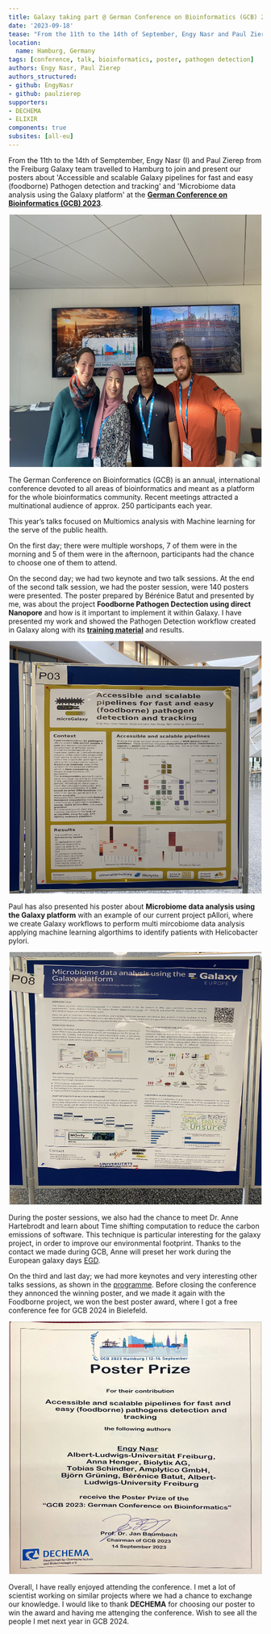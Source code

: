 ```yaml
---
title: Galaxy taking part @ German Conference on Bioinformatics (GCB) 2023
date: '2023-09-18'
tease: "From the 11th to the 14th of September, Engy Nasr and Paul Zierep from the Freiburg Galaxy team travelled to Hamburg to join and present their posters at the German Conference on Bioinformatics (GCB) 2023"
location:
  name: Hamburg, Germany
tags: [conference, talk, bioinformatics, poster, pathogen detection]
authors: Engy Nasr, Paul Zierep
authors_structured:
- github: EngyNasr
- github: paulzierep
supporters:
- DECHEMA
- ELIXIR
components: true
subsites: [all-eu]
---
```


From the 11th to the 14th of Semptember, Engy Nasr (I) and Paul Zierep from the Freiburg Galaxy team travelled to Hamburg to join and present our posters about 'Accessible and scalable Galaxy pipelines for fast and easy (foodborne) Pathogen detection and tracking' and 'Microbiome data analysis using the Galaxy platform' at the [**German Conference on Bioinformatics (GCB) 2023**](https://gcb2023.de/).

<twitter tweet="1702283085729996879"></twitter> 

<p align="center">
<img src="engy_and_paul.png" width="500" height="500">
</p>

The German Conference on Bioinformatics (GCB) is an annual, international conference devoted to all areas of bioinformatics and meant as a platform for the whole bioinformatics community. Recent meetings attracted a multinational audience of approx. 250 participants each year.

This year’s talks focused on Multiomics analysis with Machine learning for the serve of the public health.

On the first day; there were multiple worshops, 7 of them were in the morning and 5 of them were in the afternoon, participants had the chance to choose one of them to attend.

On the second day; we had two keynote and two talk sessions. At the end of the second talk session, we had the poster session, were 140 posters were presented. The poster prepared by Bérénice Batut and presented by me, was about the project **Foodborne Pathogen Dectection using direct Nanopore** and how is it important to implement it within Galaxy. I have presented my work and showed the Pathogen Detection workflow created in Galaxy along with its [**training material**](https://training.galaxyproject.org/training-material/topics/metagenomics/tutorials/pathogen-detection-from-nanopore-foodborne-data/tutorial.html) and results.

<p align="center">
<img src="engy_poster.png" width="500" height="500">
</p>

Paul has also presented his poster about **Microbiome data analysis using the Galaxy platform** with an example of our current project pAllori, where we create Galaxy workflows to perform multi mircobiome data analysis applying machine learning algorthims to identify patients with Helicobacter pylori.

<p align="center">
<img src="paul_poster.png" width="500" height="500">
</p>

During the poster sessions, we also had the chance to meet Dr. Anne Hartebrodt and learn about Time shifting computation to reduce the carbon emissions of software. This technique is particular interesting for the galaxy project, in order to improve our environmental footprint. Thanks to the contact we made during GCB, Anne will preset her work during the European galaxy days [EGD](https://galaxyproject.org/events/2023-10-egd/egd/).

On the third and last day; we had more keynotes and very interesting other talks sessions, as shown in the [programme](https://gcb2023.de/Programme/_/Programm_GCB_2023%20-%2007.09.2023.pdf). Before closing the conference they annonced the winning poster, and we made it again with the Foodborne project, we won the best poster award, where I got a free conference fee for GCB 2024 in Bielefeld.

<twitter tweet="1702282717381996985"></twitter>

<p align="center">
<img src="best_poster_prize.png" width="500" height="500">
</p>

Overall, I have really enjoyed attending the conference. I met a lot of scientist working on similar projects where we had a chance to exchange our knowledge. I would like to thank **DECHEMA** for choosing our poster to win the award and having me attenging the conference. Wish to see all the people I met next year in GCB 2024.
